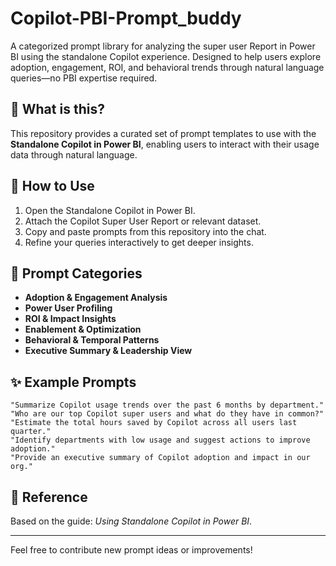 # Copilot-PBI-Prompt_buddy
A categorized prompt library for analyzing the super user Report in Power BI using the standalone Copilot experience. Designed to help users explore adoption, engagement, ROI, and behavioral trends through natural language queries—no PBI expertise required.

## 📘 What is this?
This repository provides a curated set of prompt templates to use with the **Standalone Copilot in Power BI**, enabling users to interact with their usage data through natural language.

## 🚀 How to Use
1. Open the Standalone Copilot in Power BI.
2. Attach the Copilot Super User Report or relevant dataset.
3. Copy and paste prompts from this repository into the chat.
4. Refine your queries interactively to get deeper insights.

## 🧠 Prompt Categories
- **Adoption & Engagement Analysis**
- **Power User Profiling**
- **ROI & Impact Insights**
- **Enablement & Optimization**
- **Behavioral & Temporal Patterns**
- **Executive Summary & Leadership View**

## ✨ Example Prompts
```text
"Summarize Copilot usage trends over the past 6 months by department."
"Who are our top Copilot super users and what do they have in common?"
"Estimate the total hours saved by Copilot across all users last quarter."
"Identify departments with low usage and suggest actions to improve adoption."
"Provide an executive summary of Copilot adoption and impact in our org."
```

## 📄 Reference
Based on the guide: *Using Standalone Copilot in Power BI*.

---
Feel free to contribute new prompt ideas or improvements!

